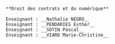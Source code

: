     **Droit des contrats et du numérique**
    
    Enseignant : __Nathalie NEGRO__
    Enseignant : __PENDARIES Esther__
    Enseignant : __SOTIN Pascal__
    Enseignant : __VIARD Marie-Christine__
